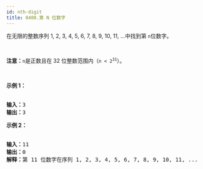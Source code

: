 ```yaml
---
id: nth-digit
title: 0400.第 N 位数字
---
```

在无限的整数序列 1, 2, 3, 4, 5, 6, 7, 8, 9, 10, 11, ...中找到第 <code>n</code>位数字。

 

**注意：**<code>n</code>是正数且在 32 位整数范围内（<code>n &lt; 2<sup>31</sup></code>）。

 

**示例 1：**


<pre><br/><strong>输入：</strong>3<br/><strong>输出：</strong>3<br/></pre>

**示例 2：**


<pre><br/><strong>输入：</strong>11<br/><strong>输出：</strong>0<br/><strong>解释：</strong>第 11 位数字在序列 1, 2, 3, 4, 5, 6, 7, 8, 9, 10, 11, ... 里是 <strong>0 </strong>，它是 10 的一部分。<br/></pre>

